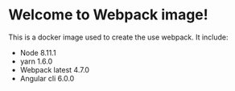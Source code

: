Welcome to Webpack image!
=========================

This is a docker image used to create the use webpack.
It include:

 - Node 8.11.1
 - yarn 1.6.0
 - Webpack latest 4.7.0
 - Angular cli 6.0.0